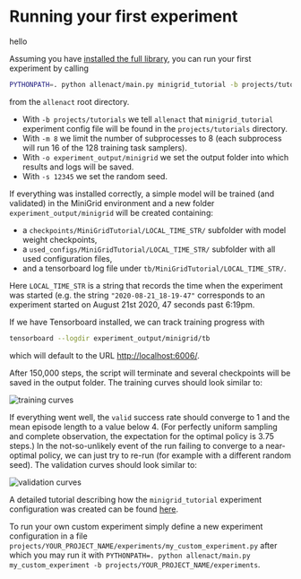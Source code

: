 # Running your first experiment
hello

Assuming you have [installed the full library](../installation/installation-allenact.md#full-library), you can run your
first experiment by calling

```bash
PYTHONPATH=. python allenact/main.py minigrid_tutorial -b projects/tutorials -m 8 -o experiment_output/minigrid -s 12345
```

from the `allenact` root directory.

* With `-b projects/tutorials` we tell `allenact` that `minigrid_tutorial` experiment config file 
will be found in the `projects/tutorials` directory.
* With `-m 8` we limit the number of subprocesses to 8 (each subprocess will run 16 of the 128 training task samplers).
* With `-o experiment_output/minigrid` we set the output folder into which results and logs will be saved.
* With `-s 12345` we set the random seed.

If everything was installed correctly, a simple model will be trained (and validated) in the MiniGrid environment and
a new folder `experiment_output/minigrid` will be created containing:

* a `checkpoints/MiniGridTutorial/LOCAL_TIME_STR/` subfolder with model weight checkpoints,
* a `used_configs/MiniGridTutorial/LOCAL_TIME_STR/` subfolder with all used configuration files,
* and a tensorboard log file under `tb/MiniGridTutorial/LOCAL_TIME_STR/`.

Here `LOCAL_TIME_STR` is a string that records the time when the experiment was started (e.g. the string 
`"2020-08-21_18-19-47"` corresponds to an experiment started on August 21st 2020, 47 seconds past 6:19pm. 

If we have Tensorboard installed, we can track training progress with
```bash
tensorboard --logdir experiment_output/minigrid/tb
```
which will default to the URL [http://localhost:6006/](http://localhost:6006/).

After 150,000 steps, the script will terminate and several checkpoints will be saved in the output folder.
The training curves should look similar to:

![training curves](../img/minigrid_train.png)

If everything went well, the `valid` success rate should converge to 1 and the mean episode length to a value below 4.
(For perfectly uniform sampling and complete observation, the expectation for the optimal policy is 3.75 steps.) In the
not-so-unlikely event of the run failing to converge to a near-optimal policy, we can just try to re-run (for example
with a different random seed). The validation curves should look similar to:

![validation curves](../img/minigrid_valid.png)
 
A detailed tutorial describing how the `minigrid_tutorial` experiment configuration was created can be found 
[here](../tutorials/minigrid-tutorial.md). 
 
To run your own custom experiment simply define a new experiment configuration in a file 
`projects/YOUR_PROJECT_NAME/experiments/my_custom_experiment.py` after which you may run it with
`PYTHONPATH=. python allenact/main.py my_custom_experiment -b projects/YOUR_PROJECT_NAME/experiments`.

<!-- ## Experiment configuration

The main entry point for users is a configuration file that defines the experiment we
want to run. More concretely, it includes a single class defining:

* A `tag` to identify the experiment.
* A method to instantiate [actor-critic models](/getting_started/abstractions#actor-critic-model).
* A multi-staged training pipeline with different types of [losses](/getting_started/abstractions#actor-critic-loss), an 
optimizer, and other parameters like learning rates, batch sizes, etc. 
* Machine configuration parameters that will be used e.g. for training or validation.
* A method to instantiate [task samplers](/getting_started/abstractions#task-sampler).
* Methods describing initialization parameters for task samplers used in training, validation, and testing; including
 the assignment of workers to devices for running environments.

A detailed view to an example experiment config file can be found [here](/overview/experiment).
 -->